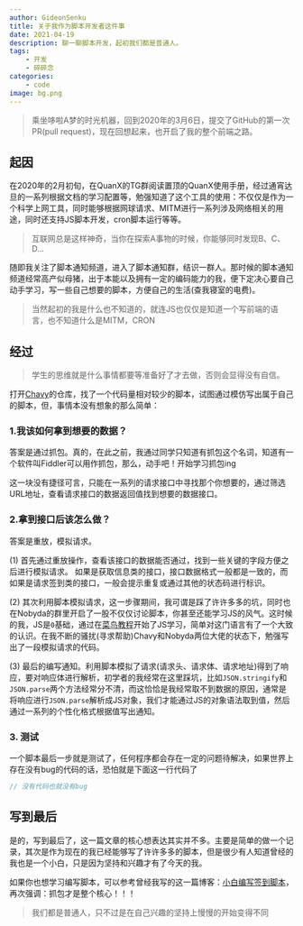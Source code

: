 ```yaml
---
author: GideonSenku
title: 关于我作为脚本开发者这件事
date: 2021-04-19
description: 聊一聊脚本开发，起初我们都是普通人。
tags:
    - 开发
    - 碎碎念
categories:
    - code
image: bg.png
---
```


> 乘坐哆啦A梦的时光机器，回到2020年的3月6日，提交了GitHub的第一次PR(pull request)，现在回想起来，也开启了我的整个前端之路。
## 起因

在2020年的2月初旬，在QuanX的TG群阅读置顶的QuanX使用手册，经过通宵达旦的一系列根据文档的学习配置等，勉强知道了这个工具的使用：不仅仅是作为一个科学上网工具，同时能够根据网球请求、MITM进行一系列涉及网络相关的用途，同时还支持JS脚本开发，cron脚本运行等等。

> 互联网总是这样神奇，当你在探索A事物的时候，你能够同时发现B、C、D...

随即我关注了脚本通知频道，进入了脚本通知群，结识一群人。那时候的脚本通知频道经常高产似母猪，出于本能以及拥有一定的编码能力的我，便下定决心要自己动手学习，写一些自己想要的脚本，方便自己的生活(查我寝室的电费)。

> 当然起初的我是什么也不知道的，就连JS也仅仅是知道一个写前端的语言，也不知道什么是MITM，CRON

## 经过

> 学生的思维就是什么事情都要等准备好了才去做，否则会显得没有自信。

打开[Chavy](https://github.com/chavyleung/scripts)的仓库，找了一个代码量相对较少的脚本，试图通过模仿写出属于自己的脚本，但，事情本没有想象的那么简单：

### 1.我该如何拿到想要的数据？
答案是通过抓包。真的，在此之前，我通过同学只知道有抓包这个名词，知道有一个软件叫Fiddler可以用作抓包，那么，动手吧！开始学习抓包ing

这一块没有捷径可言，只能在一系列的请求接口中寻找那个你想要的，通过筛选URL地址，查看请求接口的数据返回值找到想要的数据接口。

### 2.拿到接口后该怎么做？
答案是重放，模拟请求。

(1) 首先通过重放操作，查看该接口的数据能否通过，找到一些关键的字段方便之后进行模拟请求。
如果是获取信息类的接口，接口数据格式一般都是一致的，而如果是请求签到类的接口，一般会提示重复或通过其他的状态码进行标识。

(2) 其次利用脚本模拟请求，这一步骤期间，我可谓是踩了许许多多的坑，同时也在Nobyda的群里开启了一股不仅仅讨论脚本，你甚至还能学习JS的风气。这时候的我，JS是`0`基础，通过在[菜鸟教程](https://www.runoob.com/js/js-tutorial.html)开始了JS学习，简单对这门语言有了一个大致的认识。在我不断的骚扰(寻求帮助)Chavy和Nobyda两位大佬的状态下，勉强写出了一段模拟请求的代码。

(3) 最后的编写通知。利用脚本模拟了请求(请求头、请求体、请求地址)得到了响应，要对响应体进行解析，初学者的我经常在这里踩坑，比如`JSON.stringify`和`JSON.parse`两个方法经常分不清，而这恰恰是我经常取不到数据的原因，通常是将响应进行`JSON.parse`解析成JS对象，我们才能通过JS的对象语法取到值，然后通过一系列的个性化格式根据值写出通知。

### 3. 测试
一个脚本最后一步就是测试了，任何程序都会存在一定的问题待解决，如果世界上存在没有bug的代码的话，恐怕就是下面这一行代码了

```js
// 没有代码也就没有bug
```

## 写到最后
是的，写到最后了，这一篇文章的核心想表达其实并不多。主要是简单的做一个记录，其次是作为现在的我已经能够写了许许多多的脚本，但是很少有人知道曾经的我也是一个小白，只是因为坚持和兴趣才有了今天的我。

如果你也想学习编写脚本，可以参考曾经我写的这一篇博客：[小白编写签到脚本](https://nocoding.xyz/2020/03/28/build-check/)，再次强调：抓包才是整个核心！！！

> 我们都是普通人，只不过是在自己兴趣的坚持上慢慢的开始变得不同